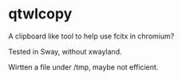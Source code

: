 # qtwlcopy

A clipboard like tool to help use fcitx in chromium?

Tested in Sway, without xwayland.

Wirtten a file under /tmp, maybe not efficient.
